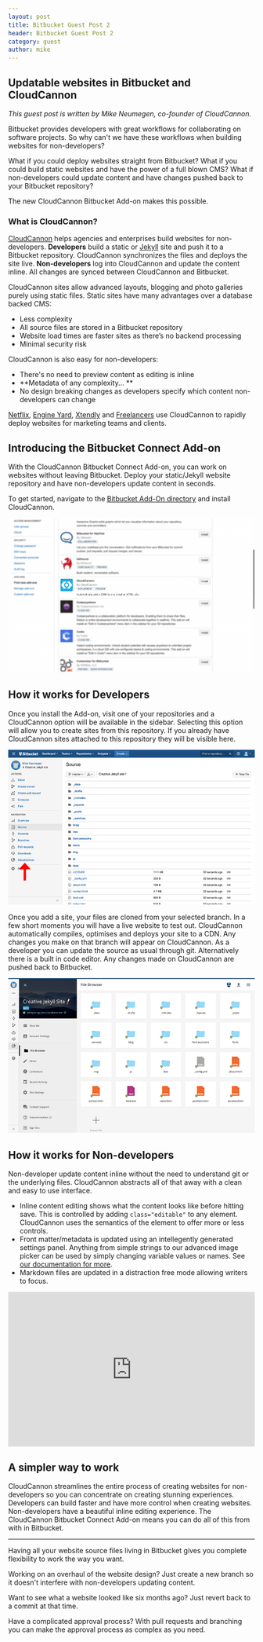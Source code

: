 ```yaml
---
layout: post
title: Bitbucket Guest Post 2
header: Bitbucket Guest Post 2
category: guest
author: mike
---
```


## Updatable websites in Bitbucket and CloudCannon

*This guest post is written by Mike Neumegen, co-founder of CloudCannon.*

Bitbucket provides developers with great workflows for collaborating on software projects. So why can't we have these workflows when building websites for non-developers?

What if you could deploy websites straight from Bitbucket? What if you could build static websites and have the power of a full blown CMS? What if non-developers could update content and have changes pushed back to your Bitbucket repository?

The new CloudCannon Bitbucket Add-on makes this possible.

### What is CloudCannon?

[CloudCannon](http://cloudcannon.com) helps agencies and enterprises build websites for non-developers. **Developers** build a static or [Jekyll](http://jekyllrb.com) site and push it to a Bitbucket repository. CloudCannon synchronizes the files and deploys the site live. **Non-developers** log into CloudCannon and update the content inline. All changes are synced between CloudCannon and Bitbucket.

CloudCannon sites allow advanced layouts, blogging and photo galleries purely using static files. Static sites have many advantages over a database backed CMS:

* Less complexity
* All source files are stored in a Bitbucket repository
* Website load times are faster sites as there’s no backend processing
* Minimal security risk


CloudCannon is also easy for non-developers:

* There's no need to preview content as editing is inline
* **Metadata of any complexity... **
* No design breaking changes as developers specify which content non-developers can change


[Netflix](http://cloudcannon.com/customers/netflix/), [Engine Yard](http://cloudcannon.com/customers/engine-yard/), [Xtendly](http://cloudcannon.com/customers/xtendly/) and [Freelancers](http://cloudcannon.com/customers/brandon-setter/) use CloudCannon to rapidly deploy websites for marketing teams and clients.

## Introducing the Bitbucket Connect Add-on

With the CloudCannon Bitbucket Connect Add-on, you can work on websites without leaving Bitbucket. Deploy your static/Jekyll website repository and have non-developers update content in seconds.

To get started, navigate to the [Bitbucket Add-On directory](https://bitbucket.org/account/user/mikeneumegen/addon-directory) and install CloudCannon.

![](/uploads/versions/list---x----1000-625x---.png)

## How it works for Developers

Once you install the Add-on, visit one of your repositories and a CloudCannon option will be available in the sidebar. Selecting this option will allow you to create sites from this repository. If you already have CloudCannon sites attached to this repository they will be visible here.​

![](/uploads/versions/bb-source---x----900-563x---.png)

Once you add a site, your files are cloned from your selected branch. In a few short moments you will have a live website to test out. CloudCannon automatically compiles, optimises and deploys your site to a CDN. Any changes you make on that branch will appear on CloudCannon. As a developer you can update the source as usual through git. Alternatively there is a built in code editor. Any changes made on CloudCannon are pushed back to Bitbucket.​

![](/uploads/versions/screen-shot-2015-09-28-at-1.12.43-am---x----900-563x---.png)

## How it works for Non-developers

Non-developer update content inline without the need to understand git or the underlying files. CloudCannon abstracts all of that away with a clean and easy to use interface.​

* Inline content editing shows what the content looks like before hitting save. This is controlled by adding `class="editable"` to any element. CloudCannon uses the semantics of the element to offer more or less controls.
* Front matter/metadata is updated using an intellegently generated settings panel. Anything from simple strings to our advanced image picker can be used by simply changing variable values or names. See [our documentation for more](http://docs.cloudcannon.com/editing/front-matter/).
* Markdown files are updated in a distraction free mode allowing writers to focus.


<style type="text/css">.embed-container { position: relative; padding-bottom: 62.5%; height: 0; overflow: hidden; max-width: 100%; } .embed-container iframe, .embed-container object, .embed-container embed { position: absolute; top: 0; left: 0; width: 100%; height: 100%; }</style>

<div class="embed-container"><iframe src="https://www.youtube.com/embed/AgbVpvk6sV8" frameborder="0" autohide="1" controls="0" modestbranding="1" showinfo="0"></iframe></div>

## A simpler way to work

CloudCannon streamlines the entire process of creating websites for non-developers so you can concentrate on creating stunning experiences. Developers can build faster and have more control when creating websites. Non-developers have a beautiful inline editing experience. The CloudCannon Bitbucket Connect Add-on means you can do all of this from with in Bitbucket.

---

Having all your website source files living in Bitbucket gives you complete flexibility to work the way you want.

Working on an overhaul of the website design? Just create a new branch so it doesn't interfere with non-developers updating content.

Want to see what a website looked like six months ago? Just revert back to a commit at that time.

Have a complicated approval process? With pull requests and branching you can make the approval process as complex as you need.